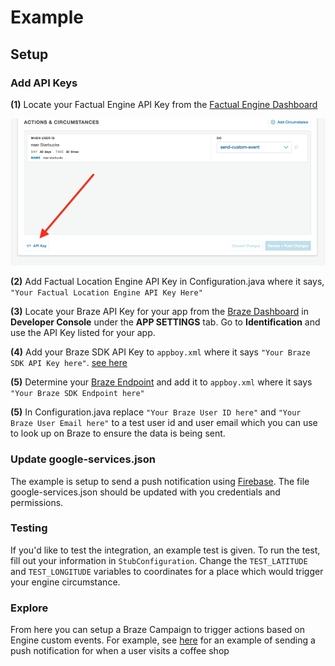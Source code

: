 # Example

## Setup

### Add API Keys

**(1)** Locate your Factual Engine API Key from the [Factual Engine Dashboard](https://engine.factual.com/garage)

![Dashboard image](./images/dashboard.png)

**(2)** Add Factual Location Engine API Key in Configuration.java where it says, `"Your Factual Location Engine API Key Here"`

**(3)** Locate your Braze API Key for your app from the [Braze Dashboard](https://dashboard.braze.com) in **Developer Console** under the **APP SETTINGS** tab.  Go to **Identification** and use the API Key listed for your app.

**(4)** Add your Braze SDK API Key to `appboy.xml` where it says `"Your Braze SDK API Key here"`. [see here](src/main/res/values/appboy.xml)

**(5)** Determine your [Braze Endpoint](https://www.braze.com/docs/user_guide/administrative/access_braze/sdk_endpoints/) and add it to `appboy.xml` where it says `"Your Braze SDK Endpoint here"`

**(5)** In Configuration.java replace `"Your Braze User ID here"` and `"Your Braze User Email here"` to a test user id and user email which you can use to look up on Braze to ensure the data is being sent.

### Update google-services.json

The example is setup to send a push notification using [Firebase](https://firebase.google.com/). The file google-services.json should be updated with you credentials and permissions.

### Testing

If you'd like to test the integration, an example test is given. To run the test, fill out your information in `StubConfiguration`. Change the `TEST_LATITUDE` and `TEST_LONGITUDE` variables to coordinates for a place which would trigger your engine circumstance.

### Explore

From here you can setup a Braze Campaign to trigger actions based on Engine custom events. For example, see [here](https://github.com/Factual/engine-braze-integration#example) for an example of sending a push notification for when a user visits a coffee shop
